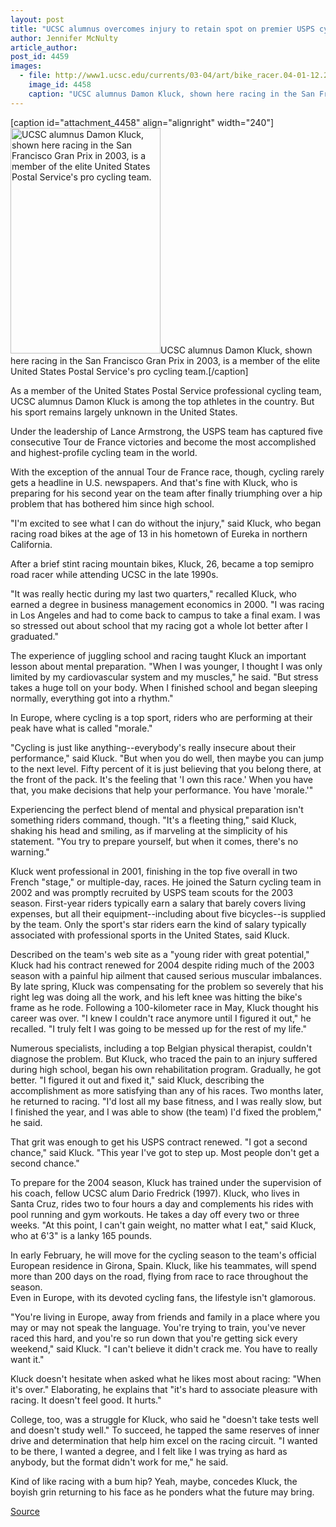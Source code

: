 ```yaml
---
layout: post
title: "UCSC alumnus overcomes injury to retain spot on premier USPS cycling team"
author: Jennifer McNulty
article_author: 
post_id: 4459
images:
  - file: http://www1.ucsc.edu/currents/03-04/art/bike_racer.04-01-12.240.jpg
    image_id: 4458
    caption: "UCSC alumnus Damon Kluck, shown here racing in the San Francisco Gran Prix in 2003, is a member of the elite United States Postal Service's pro cycling team."
---
```


[caption id="attachment_4458" align="alignright" width="240"]<a href="http://dev-ucsc-news.pantheonsite.io/wp-content/uploads/2004/01/bike_racer.04-01-12.240.jpg"><img class="size-full wp-image-4458" src="http://dev-ucsc-news.pantheonsite.io/wp-content/uploads/2004/01/bike_racer.04-01-12.240.jpg" alt="UCSC alumnus Damon Kluck, shown here racing in the San Francisco Gran Prix in 2003, is a member of the elite United States Postal Service's pro cycling team." width="240" height="361" /></a>UCSC alumnus Damon Kluck, shown here racing in the San Francisco Gran Prix in 2003, is a member of the elite United States Postal Service's pro cycling team.[/caption]
<p>
  As a member of the United States Postal Service professional cycling team, UCSC alumnus Damon Kluck is among the top athletes in the country. But his sport remains largely unknown in the United States.
</p>
<p>
  Under the leadership of Lance Armstrong, the USPS team has captured five consecutive Tour de France victories and become the most accomplished and highest-profile cycling team in the world.<br>
</p>
<p>
  With the exception of the annual Tour de France race, though, cycling rarely gets a headline in U.S. newspapers. And that's fine with Kluck, who is preparing for his second year on the team after finally triumphing over a hip problem that has bothered him since high school.<br>
</p>
<p>
  "I'm excited to see what I can do without the injury," said Kluck, who began racing road bikes at the age of 13 in his hometown of Eureka in northern California.<br>
</p>
<p>
  After a brief stint racing mountain bikes, Kluck, 26, became a top semipro road racer while attending UCSC in the late 1990s.<br>
</p>
<p>
  "It was really hectic during my last two quarters," recalled Kluck, who earned a degree in business management economics in 2000. "I was racing in Los Angeles and had to come back to campus to take a final exam. I was so stressed out about school that my racing got a whole lot better after I graduated."<br>
</p>
<p>
  The experience of juggling school and racing taught Kluck an important lesson about mental preparation. "When I was younger, I thought I was only limited by my cardiovascular system and my muscles," he said. "But stress takes a huge toll on your body. When I finished school and began sleeping normally, everything got into a rhythm."<br>
</p>
<p>
  In Europe, where cycling is a top sport, riders who are performing at their peak have what is called "morale."<br>
</p>
<p>
  "Cycling is just like anything--everybody's really insecure about their performance," said Kluck. "But when you do well, then maybe you can jump to the next level. Fifty percent of it is just believing that you belong there, at the front of the pack. It's the feeling that 'I own this race.' When you have that, you make decisions that help your performance. You have 'morale.'"<br>
</p>
<p>
  Experiencing the perfect blend of mental and physical preparation isn't something riders command, though. "It's a fleeting thing," said Kluck, shaking his head and smiling, as if marveling at the simplicity of his statement. "You try to prepare yourself, but when it comes, there's no warning."<br>
</p>
<p>
  Kluck went professional in 2001, finishing in the top five overall in two French "stage," or multiple-day, races. He joined the Saturn cycling team in 2002 and was promptly recruited by USPS team scouts for the 2003 season. First-year riders typically earn a salary that barely covers living expenses, but all their equipment--including about five bicycles--is supplied by the team. Only the sport's star riders earn the kind of salary typically associated with professional sports in the United States, said Kluck.<br>
</p>
<p>
  Described on the team's web site as a "young rider with great potential," Kluck had his contract renewed for 2004 despite riding much of the 2003 season with a painful hip ailment that caused serious muscular imbalances. By late spring, Kluck was compensating for the problem so severely that his right leg was doing all the work, and his left knee was hitting the bike's frame as he rode. Following a 100-kilometer race in May, Kluck thought his career was over. "I knew I couldn't race anymore until I figured it out," he recalled. "I truly felt I was going to be messed up for the rest of my life."<br>
</p>
<p>
  Numerous specialists, including a top Belgian physical therapist, couldn't diagnose the problem. But Kluck, who traced the pain to an injury suffered during high school, began his own rehabilitation program. Gradually, he got better. "I figured it out and fixed it," said Kluck, describing the accomplishment as more satisfying than any of his races. Two months later, he returned to racing. "I'd lost all my base fitness, and I was really slow, but I finished the year, and I was able to show (the team) I'd fixed the problem," he said.<br>
</p>
<p>
  That grit was enough to get his USPS contract renewed. "I got a second chance," said Kluck. "This year I've got to step up. Most people don't get a second chance."<br>
</p>
<p>
  To prepare for the 2004 season, Kluck has trained under the supervision of his coach, fellow UCSC alum Dario Fredrick (1997). Kluck, who lives in Santa Cruz, rides two to four hours a day and complements his rides with pool running and gym workouts. He takes a day off every two or three weeks. "At this point, I can't gain weight, no matter what I eat," said Kluck, who at 6'3" is a lanky 165 pounds.<br>
</p>
<p>
  In early February, he will move for the cycling season to the team's official European residence in Girona, Spain. Kluck, like his teammates, will spend more than 200 days on the road, flying from race to race throughout the season.<br>
  Even in Europe, with its devoted cycling fans, the lifestyle isn't glamorous.
</p>
<p>
  "You're living in Europe, away from friends and family in a place where you may or may not speak the language. You're trying to train, you've never raced this hard, and you're so run down that you're getting sick every weekend," said Kluck. "I can't believe it didn't crack me. You have to really want it."<br>
</p>
<p>
  Kluck doesn't hesitate when asked what he likes most about racing: "When it's over." Elaborating, he explains that "it's hard to associate pleasure with racing. It doesn't feel good. It hurts."<br>
</p>
<p>
  College, too, was a struggle for Kluck, who said he "doesn't take tests well and doesn't study well." To succeed, he tapped the same reserves of inner drive and determination that help him excel on the racing circuit. "I wanted to be there, I wanted a degree, and I felt like I was trying as hard as anybody, but the format didn't work for me," he said.<br>
</p>
<p>
  Kind of like racing with a bum hip? Yeah, maybe, concedes Kluck, the boyish grin returning to his face as he ponders what the future may bring.<br>
</p>
<p><a href="http://www1.ucsc.edu/currents/03-04/01-12/racer.html" title="Permalink to racer">Source</a></p>
